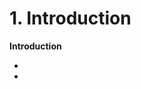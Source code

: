 # 1. Introduction

<primary-label ref="header-label"/>

<secondary-label ref="doc-wip"/>

**Introduction**
- [](1-1-Terms-Definitions.md)
- [](1-2-Key-Features-Benefits.md)
